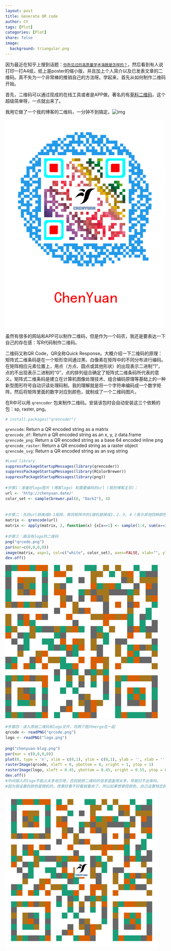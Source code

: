 ```yaml
---
layout: post
title: Generate QR code
author: CY
tags: [Plot]
categories: [Plot]
share: false
image:
  background: triangular.png 
---
```




因为最近在知乎上搜到话题：[`你所见过的高质量学术海报是怎样的？`](https://www.zhihu.com/question/36640882)，然后看到有人说打印一打A4纸，纸上是poster的缩小版，并且加上个人简介以及已发表文章的二维码。真不失为一个非常棒的推销自己的方法呀。学起来，首先从如何制作二维码开始。                 

首先，二维码可以通过现成的在线工具或者是APP做。著名的有[草料二维码](https://cli.im/)，这个超级简单呀，一点就出来了。     

我用它做了一个我的博客的二维码，一分钟不到搞定。![img](file:///C:\Users\Bao-Wen\AppData\Local\Temp\SGPicFaceTpBq\8384\00E0D971.png)

![](/images/ChenYuan-blog.png)



虽然有很多的网站和APP可以制作二维码，但是作为一个码农，我还是要表达一下自己的存在感：写R代码制作二维码。               

二维码又称QR Code，QR全称Quick Response。大概介绍一下二维码的原理：矩阵式二维条码是在一个矩形空间通过黑、白像素在矩阵中的不同分布进行编码。在矩阵相应元素位置上，用点（方点、圆点或其他形状）的出现表示二进制“1”，点的不出现表示二进制的“0”，点的排列组合确定了矩阵式二维条码所代表的意义。矩阵式二维条码是建立在计算机图像处理技术、组合编码原理等基础上的一种新型图形符号自动识读处理码制。我的理解就是将一个字符串编码成一个数字矩阵，然后将矩阵里面的数字对应到颜色，就制成了一个二维码图片。          

在R中可以用 `qrencoder` 包来制作二维码。安装该包时会自动安装这三个依赖的包：sp, raster, png。        

```r
# install.packages("qrencoder")
```

`qrencode`: Return a QR encoded string as a matrix      
`qrencode_df`: Return a QR encoded string as an x, y, z data.frame                   
`qrencode_png`: Return a QR encoded string as a base 64 encoded inline png                   
`qrencode_raster`: Return a QR encoded string as a raster object                   
`qrencode_svg`: Return a QR encoded string as an svg string                        

```r
#Load library
suppressPackageStartupMessages(library(qrencoder))
suppressPackageStartupMessages(library(RColorBrewer))
suppressPackageStartupMessages(library(png))

#步骤1：准备好logo图片 (博客logo) 和需要编码的url (我的博客主页)：
url <- 'http://chenyuan.date/'
color_set <- sample(brewer.pal(8, "Dark2"), 4)


#步骤二：先将url转换成0-1矩阵，再将矩阵中的1随机替换成1，2，3, 4 (表示其他四种颜色)
matrix <- qrencode(url)
matrix <- apply(matrix, 2, function(x) {x[x==1] <- sample(1:4, sum(x==1), replace = T); return(x)})

#步骤三：画没有logo的二维码
png("qrcode.png")
par(mar=c(0,0,0,0))
image(matrix, asp=1, col=c("white", color_set), axes=FALSE, xlab="", ylab="")
dev.off()
```

![](/images/code.png)




```r
#步骤四：读入原始二维码和logo文件，将两个图片merge在一起
qrcode <- readPNG("qrcode.png")
logo <- readPNG("logo.png")

png("chenyuan-blog.png")
par(mar = c(0,0,0,0))
plot(0, type = 'n', xlim = c(0,1), ylim = c(0,1), ylab = '', xlab = '', axes = FALSE)
rasterImage(qrcode, xleft = 0, ybottom = 0, xright = 1, ytop = 1)
rasterImage(logo, xleft = 0.45, ybottom = 0.45, xright = 0.55, ytop = 0.55)
dev.off()
#中间插入的logo不能占太多地方呀，否则就把二维码的信息遮盖得太多，导致扫不出来码。
#因为我设置的颜色是随机的，效果好看不好看就看命了。所以如果想掌控颜色，自己设置特定颜色即可。
```

![](/images/qrcode.png)


